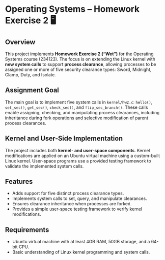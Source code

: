 # Operating Systems – Homework Exercise 2 🖥️

## Overview
This project implements **Homework Exercise 2 (“Wet”)** for the Operating Systems course (234123). The focus is on extending the Linux kernel with **new system calls** to support **process clearance**, allowing processes to be assigned one or more of five security clearance types: Sword, Midnight, Clamp, Duty, and Isolate.

## Assignment Goal
The main goal is to implement five system calls in `kernel/hw2.c`: `hello()`, `set_sec()`, `get_sec()`, `check_sec()`, and `flip_sec_branch()`. These calls enable assigning, checking, and manipulating process clearances, including inheritance during fork operations and selective modification of parent process clearances.

## Kernel and User-Side Implementation
The project includes both **kernel- and user-space components**. Kernel modifications are applied on an Ubuntu virtual machine using a custom-built Linux kernel. User-space programs use a provided testing framework to validate the implemented system calls.

## Features
- Adds support for five distinct process clearance types.
- Implements system calls to set, query, and manipulate clearances.
- Ensures clearance inheritance when processes are forked.
- Provides a simple user-space testing framework to verify kernel modifications.

## Requirements
- Ubuntu virtual machine with at least 4GB RAM, 50GB storage, and a 64-bit CPU.
- Basic understanding of Linux kernel programming and system calls.
